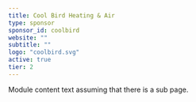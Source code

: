 ```yaml
---
title: Cool Bird Heating & Air
type: sponsor
sponsor_id: coolbird
website: ""
subtitle: ""
logo: "coolbird.svg"
active: true
tier: 2
---
```

Module content text assuming that there is a sub page.
